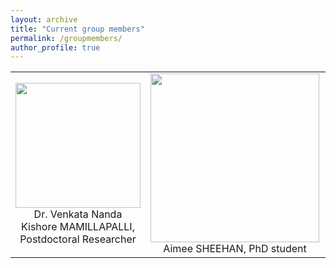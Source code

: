 ```yaml
---
layout: archive
title: "Current group members"
permalink: /groupmembers/
author_profile: true
---
```


<table width="1000" border="0" cellpadding="5">
<tr>
<td align="center" valign="center">
<img src="https://mihafil.github.io/academic/images/nandaphoto.jpg" style="width:200px;height:auto">
<br />
<font size="3">  
Dr. Venkata Nanda Kishore 
MAMILLAPALLI, Postdoctoral Researcher
</font>  
</td>
<td align="center" valign="center">
<img src="https://mihafil.github.io/academic/images/ASphoto1.jpg" style="width:270px;height:auto">
<br />
<font size="3">  
Aimee SHEEHAN, PhD student
</font>
</td>
  <td align="center" valign="center">
<img src="https://mihafil.github.io/academic/images/MDphoto1.jpg" style="width:260px;height:auto">
<br />
<font size="3">
Metodej DVORACEK, PhD student
</font>
</td>
</tr>
</table>
